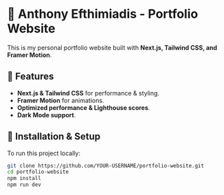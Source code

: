 # 🚀 Anthony Efthimiadis - Portfolio Website

This is my personal portfolio website built with **Next.js, Tailwind CSS, and Framer Motion**.

## 🌟 Features
- **Next.js & Tailwind CSS** for performance & styling.
- **Framer Motion** for animations.
- **Optimized performance & Lighthouse scores**.
- **Dark Mode support**.

## 🔧 Installation & Setup
To run this project locally:
```bash
git clone https://github.com/YOUR-USERNAME/portfolio-website.git
cd portfolio-website
npm install
npm run dev
